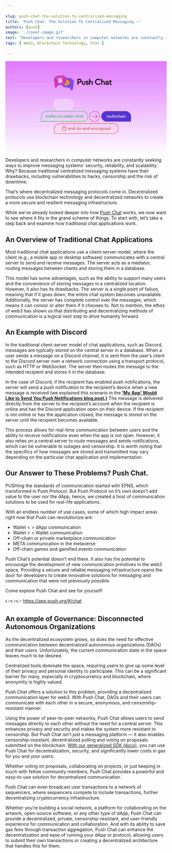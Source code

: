 ```yaml
---

slug: push-chat-the-solution-to-centralized-messaging
title: 'Push Chat: The Solution To Centralized Messaging ✅'
authors: [push]
image: './cover-image.gif'
text: "Developers and researchers in computer networks are constantly seeking ways to improve messaging systems’ security, reliability, and scalability. Why? Because traditional centralized messaging systems have their drawbacks, including vulnerabilities to hacks, censorship and the risk of downtime."
tags: [ Web3, Blockchain Technology, Chat ]

---
```


![Cover image of Push Chat: The Solution To Centralized Messaging ✅](./cover-image.gif)
<!--truncate-->

Developers and researchers in computer networks are constantly seeking ways to improve messaging systems’ security, reliability, and scalability. Why? Because traditional centralized messaging systems have their drawbacks, including vulnerabilities to hacks, censorship and the risk of downtime.


That’s where decentralized messaging protocols come in. Decentralized protocols use blockchain technology and decentralized networks to create a more secure and resilient messaging infrastructure.

While we’ve already looked deeper into how [Push Chat](https://medium.com/push-protocol/were-still-pushing-a-deeper-look-into-push-chat-90fdea8d9e8e) works, we now want to see where it fits in the grand scheme of things. To start with, let’s take a step back and examine how traditional chat applications work.

## An Overview of Traditional Chat Applications
Most traditional chat applications use a client-server model, where the client (e.g., a mobile app or desktop software) communicates with a central server to send and receive messages. The server acts as a mediator, routing messages between clients and storing them in a database.

This model has some advantages, such as the ability to support many users and the convenience of storing messages in a centralized location. However, it also has its drawbacks. The server is a single point of failure, meaning that if it goes down, the entire chat system becomes unavailable. Additionally, the server has complete control over the messages, which means it can censor or alter them if it chooses to. Not to mention, the ethos of web3 has shown us that distributing and decentralizing methods of communication is a logical next step to drive humanity forward.

## An Example with Discord
In the traditional client-server model of chat applications, such as Discord, messages are typically stored on the central server in a database. When a user sends a message on a Discord channel, it is sent from the user’s client to the Discord server over a network connection using a transport protocol, such as HTTP or WebSocket. The server then routes the message to the intended recipient and stores it in the database.

In the case of Discord, if the recipient has enabled push notifications, the server will send a push notification to the recipient’s device when a new message is received (we explained this scenario in the <a href="https://medium.com/push-protocol/my-app-would-like-to-send-you-push-notifications-4b591a68f803"><b>’My App’ Would Like to Send You Push Notifications blog post.)</b></a> The message is delivered directly from the server to the recipient’s account when the recipient is online and has the Discord application open on their device. If the recipient is not online or has the application closed, the message is stored on the server until the recipient becomes available.

This process allows for real-time communication between users and the ability to receive notifications even when the app is not open. However, it also relies on a central server to route messages and sends notifications, which can be vulnerable to outages and censorship. It is worth noting that the specifics of how messages are stored and transmitted may vary depending on the particular chat application and implementation.

## Our Answer to These Problems? Push Chat.
PUSHing the standards of communication started with EPNS, which transformed in Push Protocol. But Push Protocol on it’s own doesn’t add value to the user nor the dApp, hence, we created a host of communication solutions to be used for real-life applications.

With an endless number of use cases, some of which high impact areas right now that Push can revolutionize are:

- Wallet  &lt; &gt; dApp communication
- Wallet  &lt; &gt; Wallet communication
- Off-chain or private marketplace communication
- META communication in the metaverse
- Off-chain games and gamified events communication

Push Chat’s potential doesn’t end there. It also has the potential to encourage the development of new communication primitives in the web3 space. Providing a secure and reliable messaging infrastructure opens the door for developers to create innovative solutions for messaging and communication that were not previously possible.

Come explore Push Chat and see for yourself!

👉👉👉 https://app.push.org/#/chat

## An example of Governance: Disconnected Autonomous Organizations
As the decentralized ecosystem grows, so does the need for effective communication between decentralized autonomous organizations (DAOs) and their users. Unfortunately, the current communication state in the space leaves much to be desired.

Centralized tools dominate the space, requiring users to give up some level of their privacy and personal identity to participate. This can be a significant barrier for many, especially in cryptocurrency and blockchain, where anonymity is highly valued.

Push Chat offers a solution to this problem, providing a decentralized communication layer for web3. With Push Chat, DAOs and their users can communicate with each other in a secure, anonymous, and censorship-resistant manner.

Using the power of peer-to-peer networks, Push Chat allows users to send messages directly to each other without the need for a central server. This enhances privacy and security and makes the system more resistant to censorship. But Push Chat isn’t just a messaging platform — it also enables censorship-resistant, decentralized polling and voting on proposals submitted on the blockchain. [With our generalized SDK (docs)](/docs/chat/concepts/push-chat-architecture/), you can use Push Chat for decentralization, security, and significantly lower costs in gas for you and your users.

Whether voting on proposals, collaborating on projects, or just keeping in touch with fellow community members, Push Chat provides a powerful and easy-to-use solution for decentralized communication.

Push Chat can even broadcast user transactions to a network of sequencers, where sequencers compete to include transactions, further decentralizing cryptocurrency infrastructure.

Whether you’re building a social network, a platform for collaborating on the artwork, open-source software, or any other type of dApp, Push Chat can provide a decentralized, private, censorship-resistant, and user-friendly experience for communication and collaboration. And with its ability to save gas fees through transaction aggregation, Push Chat can enhance the decentralization and ease of running your dApp or protocol, allowing users to submit their own transactions or creating a decentralized architecture that handles this for them.

